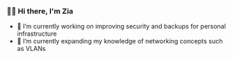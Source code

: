 ### 👋🏾 Hi there, I'm Zia

- 🔭 I’m currently working on improving security and backups for personal infrastructure
- 🌱 I’m currently expanding my knowledge of networking concepts such as VLANs

<!--
**ziadhorat/ziadhorat** is a ✨ _special_ ✨ repository because its `README.md` (this file) appears on your GitHub profile.

Here are some ideas to get you started:

- 👯 I’m looking to collaborate on ...
- 🤔 I’m looking for help with ...
- 💬 Ask me about ...
- 📫 How to reach me: ...
- 😄 Pronouns: ...
- ⚡ Fun fact: ...
-->
